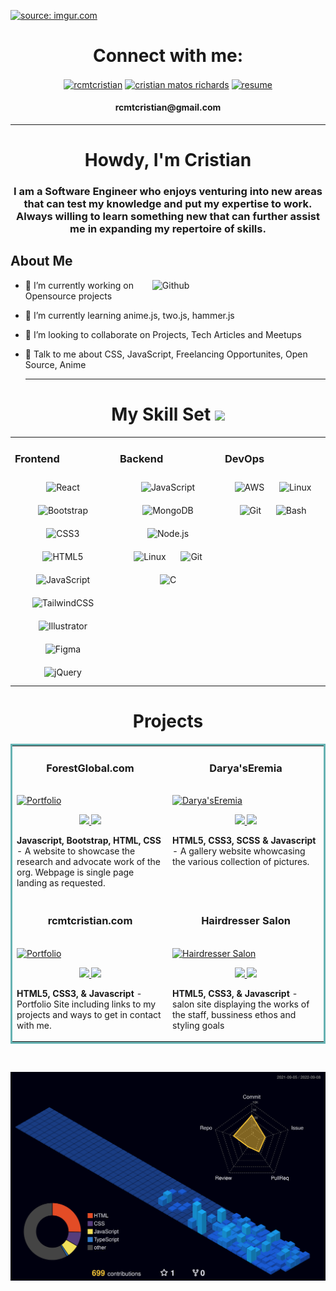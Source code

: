 <a href="https://rcmtcristian.com"><img src="https://i.imgur.com/cwMCfG4.png" title="source: imgur.com" /></a>

<h1 align="center"> Connect with me: </h1> 
<p align="center">
<a href="https://twitter.com/rcmtcristian" target="blank"><img align="center" src="https://i.imgur.com/s9n8Ta7.gif" alt="rcmtcristian" height="50" width="50" /></a>
<a href="https://www.linkedin.com/in/cristian-ernesto-matos-richards/" target="blank"><img align="center" src="https://i.imgur.com/vaCEbOT.gif" alt="cristian matos richards" height="50" width="50" /></a>
  <a href="https://drive.google.com/uc?export=download&id=1z0Ezdz6vDF_i_sdg8m6ZixcGlwmDciG1" target="blank"><img align="center" src="https://i.imgur.com/J4xcfcn.gif" alt="resume" height="60" width="52" /></a>
  <h4 align="center">rcmtcristian@gmail.com</h4>
</p>
<hr>

<h1 align="center">Howdy, I'm Cristian</h1>


<div class="flex flex-col w-full">
  <div class="grid h-20 card bg-base-300 rounded-box place-items-center"><h3 align="center">I am a Software Engineer who enjoys venturing into new areas that can test my knowledge and put my expertise to work. Always willing to learn something new that can further assist me in expanding my repertoire of skills.</h3>  </div> 
  <div class="divider"></div> 
  
  <h2> About Me</h2>

<img width="55%" align="right" alt="Github" src="https://raw.githubusercontent.com/onimur/.github/master/.resources/git-header.svg" />


- 🔭 I’m currently working on Opensource projects

- 🌱 I’m currently learning anime.js, two.js, hammer.js

- 👯 I’m looking to collaborate on Projects, Tech Articles and Meetups  

- 💬 Talk to me about CSS, JavaScript, Freelancing Opportunites, Open Source, Anime 


  <hr>
<h1 align="center">My Skill Set <img src = "https://media2.giphy.com/media/QssGEmpkyEOhBCb7e1/giphy.gif?cid=ecf05e47a0n3gi1bfqntqmob8g9aid1oyj2wr3ds3mg700bl&rid=giphy.gif" width = 4%> </h1>
<table><tr><td valign="top" width="33%">


### Frontend  
<div align="center">  
<img style="margin: 10px" src="https://i.imgur.com/Cah19Z9.gif" alt="React" height="50" />  
<img style="margin: 10px" src="https://i.imgur.com/Mhm8gqE.gif" alt="Bootstrap" height="50" />  
<img style="margin: 10px" src="https://profilinator.rishav.dev/skills-assets/css3-original-wordmark.svg" alt="CSS3" height="50" />  
<img style="margin: 10px" src="https://i.imgur.com/a3PjpmG.gif" alt="HTML5" height="50" />  
<img style="margin: 10px" src="https://i.imgur.com/2qN4sBt.gif" alt="JavaScript" height="50" />  
  <img style="margin: 10px" src="https://i.imgur.com/yQbOxj5.png" alt="TailwindCSS" height="50" /> 
<!-- <img style="margin: 10px" src="https://profilinator.rishav.dev/skills-assets/typescript-original.svg" alt="TypeScript" height="50" />  -->
<img style="margin: 10px" src="https://profilinator.rishav.dev/skills-assets/adobe_illustrator-icon.svg" alt="Illustrator" height="50" />  
<img style="margin: 10px" src="https://profilinator.rishav.dev/skills-assets/figma-icon.svg" alt="Figma" height="50" />  
<img style="margin: 10px" src="https://profilinator.rishav.dev/skills-assets/jquery.png" alt="jQuery" height="50" />  
</div>

</td><td valign="top" width="33%">



### Backend  
<div align="center">  
<img style="margin: 10px" src="https://i.imgur.com/2qN4sBt.gif" alt="JavaScript" height="50" />  
<!-- <img style="margin: 10px" src="https://profilinator.rishav.dev/skills-assets/php-original.svg" alt="PHP" height="50" />   -->
<img style="margin: 10px" src="https://profilinator.rishav.dev/skills-assets/mongodb-original-wordmark.svg" alt="MongoDB" height="50" />  
<img style="margin: 10px" src="https://profilinator.rishav.dev/skills-assets/nodejs-original-wordmark.svg" alt="Node.js" height="50" />  
<img style="margin: 10px" src="https://i.imgur.com/f5Cd7ZO.gif" alt="Linux" height="50" />  
<!-- <img style="margin: 10px" src="https://profilinator.rishav.dev/skills-assets/python-original.svg" alt="Python" height="50" />   -->
<img style="margin: 10px" src="https://profilinator.rishav.dev/skills-assets/git-scm-icon.svg" alt="Git" height="50" />  
<img style="margin: 10px" src="https://profilinator.rishav.dev/skills-assets/c-original.svg" alt="C" height="50" />  
</div>

</td><td valign="top" width="33%">



### DevOps  
<div align="center">  
<img style="margin: 10px" src="https://profilinator.rishav.dev/skills-assets/amazonwebservices-original-wordmark.svg" alt="AWS" height="50" />  
<!-- <img style="margin: 10px" src="https://profilinator.rishav.dev/skills-assets/kubernetes-icon.svg" alt="Kubernetes" height="50" />   -->
<img style="margin: 10px" src="https://i.imgur.com/f5Cd7ZO.gif" alt="Linux" height="50" />  
<img style="margin: 10px" src="https://profilinator.rishav.dev/skills-assets/git-scm-icon.svg" alt="Git" height="50" />  
<img style="margin: 10px" src="https://profilinator.rishav.dev/skills-assets/gnu_bash-icon.svg" alt="Bash" height="50" />  
</div>

</td></tr></table>  

  

<h1 align="center">Projects</h1>
<table bordercolor="#66b2b2">
  
  <tr>
    <td width="50%" valign="top">
      <h3 align="center">ForestGlobal.com</h3>
        <br />
        <a target="_blank" href="https://lucky-creponne-757be7.netlify.app">
          <img src="https://i.postimg.cc/6qKvrd4Y/QHxHbEQ.png" width="100%" alt="Portfolio"/>
        </a>
        <br />
        <p align="center">
          
  <a href="https://github.com/rcmtcristian/botanic" target="_blank">
    <img src="https://img.shields.io/badge/GitHub-100000?style=for-the-badge&logo=github&logoColor=white"/>
  </a>  
  <a href="https://lucky-creponne-757be7.netlify.app" target="_blank">
    <img src="https://img.shields.io/badge/website-000000?style=for-the-badge&logo=About.me&logoColor=white"/>
  </a>
      </p>
        <p><strong>Javascript, Bootstrap, HTML, CSS</strong> - A website to showcase the research and advocate work of the org. Webpage is single page landing as requested. </p>
    </td>
    <td width="50%" valign="top">
      <h3 align="center">	Darya'sEremia</h3>
        <br />
      <a target="_blank" href="https://glittery-kheer-212985.netlify.app">
            <img src="https://i.imgur.com/vTzkMPK.jpg" width="100%"  alt="Darya'sEremia"/>
        </a>
        <br />
        <p align="center">
          
  <a href="https://github.com/rcmtcristian/html5up-art-gallery" target="_blank">
    <img src="https://img.shields.io/badge/GitHub-100000?style=for-the-badge&logo=github&logoColor=white"/>
  </a>
  <a href="https://glittery-kheer-212985.netlify.app" target="_blank">
    <img src="https://img.shields.io/badge/website-000000?style=for-the-badge&logo=About.me&logoColor=white"/>
  </a>
      </p>
        <p><strong>HTML5, CSS3, SCSS & Javascript</strong> - A gallery website whowcasing the various collection of pictures.</p>
    </td>
  </tr>
  
  <tr>
    <td width="50%" valign="top">
      <h3 align="center">rcmtcristian.com</h3>
      <br />
        <a target="_blank" href="https://rcmtcristian.com">
          <img src="https://i.postimg.cc/Rhq8GBzs/site.gif" width="100%" alt="Portfolio"/>
        </a>
      <br />
        <p align="center">
  <a href="https://github.com/rcmtcristian/rcmtcristian" target="_blank">
    <img src="https://img.shields.io/badge/GitHub-100000?style=for-the-badge&logo=github&logoColor=white"/>
  </a>
  <a href="https://rcmtcristian.com" target="_blank">
    <img src="https://img.shields.io/badge/website-000000?style=for-the-badge&logo=About.me&logoColor=white"/>
  </a>
      </p>
        <p><strong>HTML5, CSS3, & Javascript</strong> - Portfolio Site including links to my projects and ways to get in contact with me.</p>
    </td>
    <td width="50%" valign="top">
      <h3 align="center">Hairdresser Salon</h3>
        <br />
        <a target="_blank" href="https://brilliant-chaja-5692a0.netlify.app/">
          <img src="https://i.imgur.com/WQIqT4F.png" width="100%" alt="Hairdresser Salon"/>
        </a>
        <br />
        <p align="center">
          
  <a href="https://github.com/rcmtcristian/Hair-Salon" target="_blank">
    <img src="https://img.shields.io/badge/GitHub-100000?style=for-the-badge&logo=github&logoColor=white"/>
  </a>
  <a href="https://github.com/rcmtcristian/Hair-Salon" target="_blank">
    <img src="https://img.shields.io/badge/website-000000?style=for-the-badge&logo=About.me&logoColor=white"/>
  </a>
      </p>
        <p><strong>HTML5, CSS3, & Javascript</strong> - salon site displaying the works of the staff, bussiness ethos and styling goals </p>
    </td>
  </tr>
</table>

  
<br/>  

   ![profile-3d](https://github.com/rcmtcristian/rcmtcristian/blob/main/profile-3d-contrib/profile-night-view.svg)
 
  
</div>

    
   
